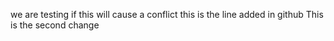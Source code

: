 we are testing if this will cause a conflict
this is the line added in github
This is the second change
